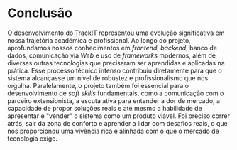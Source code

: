# Conclusão

O desenvolvimento do TrackIT representou uma evolução significativa em nossa trajetória acadêmica e profissional. Ao longo do projeto, aprofundamos nossos conhecimentos em _frontend_, _backend_, banco de dados, comunicação via _Web_ e uso de _frameworks_ modernos, além de diversas outras tecnologias que precisaram ser aprendidas e aplicadas na prática. Esse processo técnico intenso contribuiu diretamente para que o sistema alcançasse um nível de robustez e profissionalismo que nos orgulha.
Paralelamente, o projeto também foi essencial para o desenvolvimento de _soft skills_ fundamentais, como a comunicação com o parceiro extensionista, a escuta ativa para entender a dor de mercado, a capacidade de propor soluções reais e até mesmo a habilidade de apresentar e "vender" o sistema como um produto viável. Foi preciso correr atrás, sair da zona de conforto e aprender a lidar com desafios reais, o que nos proporcionou uma vivência rica e alinhada com o que o mercado de tecnologia exige.
